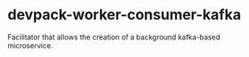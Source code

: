 # devpack-worker-consumer-kafka
Facilitator that allows the creation of a background kafka-based microservice.

